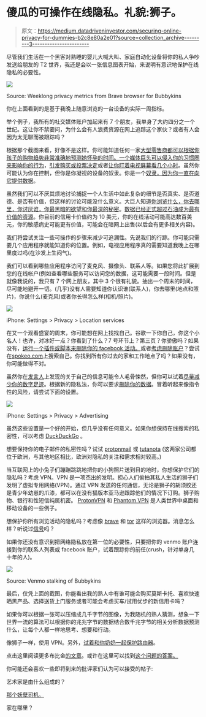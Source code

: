 # 傻瓜的可操作在线隐私。礼貌:狮子。

> 原文：<https://medium.datadriveninvestor.com/securing-online-privacy-for-dummies-b2c8e80a2e01?source=collection_archive---------3----------------------->

尽管我们生活在一个黑客对熟睡的婴儿大喊大叫、家庭自动化设备将你的私人争吵发送给朋友的 T2 世界，我还是会以一张信息图表开始，来说明有意识地保护在线隐私的必要性。

![](img/ffb113369cd365bb0ea2c6fefdb27768.png)

Source: Weeklong privacy metrics from Brave browser for Bubbykins

你在上面看到的是基于我晚上随意浏览的一台设备的实际一周指标。

举个例子，我所有的社交媒体账户加起来有 7 个朋友，我单身了大约四分之一个世纪。这让你不禁要问，为什么会有人浪费资源在网上追踪这个家伙？或者有人会因为太无聊而被跟踪吗？

根据那个截图来看，好像不是这样。你可能知道任何一家[大型零售商都可以根据你孩子的购物趋势非常准确地预测她怀孕的时间。一个媒体巨头可以](https://www.forbes.com/sites/kashmirhill/2012/02/16/how-target-figured-out-a-teen-girl-was-pregnant-before-her-father-did/#4a78bb246668)[侵入你的习惯圈来影响你的行为](http://www.effectuation.org/wp-content/uploads/2017/06/Social-interaction-via-new-social-media-How-can-interactions-on-Twitter-affect-effectual-thinking-and-behavior_.pdf)，[引发购买或投票决定](https://www.forbes.com/sites/andrewarnold/2017/12/22/4-ways-social-media-influences-millennials-purchasing-decisions/#2730c465539f)或者[让你盯着电视屏幕看几个小时](https://www.huffingtonpost.com/entry/netflix-watching-trick_us_5b04413ae4b003dc7e46e102)。虽然你可能认为你在控制，但你是你凝视的设备的奴隶。你是一个[奴隶，因为你一直在向它提供数据](https://privacyinternational.org/feature/1064/invisible-manipulation-10-ways-our-data-being-used-against-us)。

虽然我们可以不厌其烦地讨论捕捉一个人生活中如此复杂的细节是否真实、是否道德、是否有价值，但这样的讨论可能没什么意义。大巨人知道[你浏览什么，你去哪里，你讨厌谁，你最黑暗的欲望和你最深的秘密](https://www.theguardian.com/commentisfree/2018/mar/28/all-the-data-facebook-google-has-on-you-privacy)。[数据已经正式超过石油成为最有价值的资源](https://www.economist.com/leaders/2017/05/06/the-worlds-most-valuable-resource-is-no-longer-oil-but-data)。你目前的信用卡价值约为 10 美元，你的在线活动可能高达数百美元，你的敏感病史可能更有价值，可能会在暗网上出售(以后会有更多相关内容)。

我们将尝试关注一些可操作的步骤来减少可追溯性。先说我们的行踪。你可能只需要几个应用程序就能知道你的位置。例如，电视应用程序真的需要知道我晚上在哪里度过吗(在沙发上生闷气)。

我们可以看到哪些应用程序访问了麦克风、摄像头、联系人等。如果您将此扩展到您的在线帐户(例如查看哪些服务可以访问您的数据，这可能需要一段时间。但是就像我说的，我只有 7 个网上朋友，其中 3 个很有礼貌。抽出一个周末的时间，尽可能地避开一切。(几乎)没有人需要知道你认识谁(联系人)，你去哪里(地点和照片)，你说什么(麦克风)或者你长得怎么样(相机/照片)。

![](img/7a63a761ec1db63f40d74d8f5332ee0d.png)

iPhone: Settings > Privacy > Location services

在又一个观看盛宴的周末，你可能想在网上找找自己。谷歌一下你自己，你这个小名人！也许，对冰好一点？你看到了什么？7 号环节上？第三页？你骄傲吗？如果没有，[运行一个插件或脚本来删除你的 facebook 活动。](https://www.mariusschober.com/2018/01/20/delete-facebook-activity/)或者[考虑删除账户](https://www.businessinsider.com/delete-facebook-statistics-nearly-10-percent-americans-deleted-facebook-account-study-2018-4)？尝试在[spokeo.com](https://www.spokeo.com/)上搜索自己。你找到所有你过去的家和工作地点了吗？如果没有，你可能做得不对。

虽然你在[发言人](https://www.spokeo.com/)上发现的关于自己的信息可能令人毛骨悚然，但你可以试着[尽量减少你的数字足迹](https://www.cnet.com/how-to/remove-delete-yourself-from-the-internet/)。根据新的隐私法，你可以要求[删除你的数据](https://www.cnet.com/how-to/remove-delete-yourself-from-the-internet/)。冒着听起来像指令性的风险，请尝试下面的设置。

![](img/6f81c4b31737881ed3c5b9fd61e02931.png)

iPhone: Settings > Privacy > Advertising

虽然这些设置是一个好的开始，但几乎没有任何意义。如果你想保持在线搜索的私密性，可以考虑 [DuckDuckGo](https://duckduckgo.com/) 。

想要保持你的电子邮件的私密性吗？试试 [protonmail](https://protonmail.com/) 或 [tutanota](https://tutanota.com/) (这两家公司都位于欧洲，与其他地区相比，欧洲对隐私的关注和需求相对较高。)

当互联网上的小兔子们蹦蹦跳跳地把你的小狗照片送到目的地时，你想保护它们的隐私吗？考虑 VPN。VPN 是一项杰出的发明。担心人们偷拍其私人生活的狮子们发明了虚拟专用网络(VPN)。通过 VPN 发送的任何通信，无论是狮子的胡须胶还是青少年幼崽的爪漆，都可以在没有猫版本亚马逊跟踪他们的情况下订购。狮子购物、银行和性短信纯属机密。 [ProtonVPN](https://protonvpn.com/) 和 [Phantom VPN](https://www.avira.com/en/avira-phantom-vpn) 是人类世界中桌面和移动设备的一些例子。

想保护你所有浏览活动的隐私吗？考虑像 [brave](https://brave.com/) 和 [tor](https://www.torproject.org/) 这样的浏览器。消息怎么样？听说过[信号](https://www.signal.org/)吗？

如果你还没有意识到把网络隐私放在第一位的必要性，只要把你的 venmo 账户连接到你的联系人列表或 facebook 账户，试着跟踪你的前任(crush，针对单身几十年的人)。

![](img/93cfcc9ca05a47e3b151726e016c65a9.png)

Source: Venmo stalking of Bubbykins

最后，仅凭上面的截图，你能看出我的熟人中有谁可能会购买莫斯卡托、喜欢快速晒黑产品、选择送货上门服务或者可能会考虑买车/试用优步的新信用卡吗？

如果你可以根据一张可以压缩成几千字节的图像，为我随机的熟人猜测，想象一下世界一流的算法可以根据你的兆兆字节的数据结合数千兆字节的相关分析数据预测什么，让每个人都一样地思考、想要和行动。

像狮子一样，使用 VPN。另外，[试着和你奶奶一起保护路由器](https://medium.com/@bubbykins/that-dusty-box-loving-grandmas-and-whale-internet-5817fd6c51da)。

点击这里阅读更多布比金[的文章](https://medium.com/@bubbykin)。或许在这里可以找到[这个问题的答案。](https://medium.com/@bubbykin/canadian-pr-application-for-dummies-93837fbdf972)

你可能还会喜欢一些即将到来的批评家们认为可以接受的帖子:

艺术家是由什么组成的？

[那个妖孽司机。](https://medium.com/@bubbykin/the-uber-driver-2f4f2902faf0)

家在哪里？